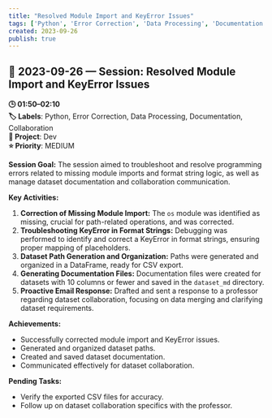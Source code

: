 ```yaml
---
title: "Resolved Module Import and KeyError Issues"
tags: ['Python', 'Error Correction', 'Data Processing', 'Documentation', 'Collaboration']
created: 2023-09-26
publish: true
---
```


## 📅 2023-09-26 — Session: Resolved Module Import and KeyError Issues

**🕒 01:50–02:10**  
**🏷️ Labels**: Python, Error Correction, Data Processing, Documentation, Collaboration  
**📂 Project**: Dev  
**⭐ Priority**: MEDIUM  


**Session Goal:**
The session aimed to troubleshoot and resolve programming errors related to missing module imports and format string logic, as well as manage dataset documentation and collaboration communication.

**Key Activities:**
1. **Correction of Missing Module Import:** The `os` module was identified as missing, crucial for path-related operations, and was corrected.
2. **Troubleshooting KeyError in Format Strings:** Debugging was performed to identify and correct a KeyError in format strings, ensuring proper mapping of placeholders.
3. **Dataset Path Generation and Organization:** Paths were generated and organized in a DataFrame, ready for CSV export.
4. **Generating Documentation Files:** Documentation files were created for datasets with 10 columns or fewer and saved in the `dataset_md` directory.
5. **Proactive Email Response:** Drafted and sent a response to a professor regarding dataset collaboration, focusing on data merging and clarifying dataset requirements.

**Achievements:**
- Successfully corrected module import and KeyError issues.
- Generated and organized dataset paths.
- Created and saved dataset documentation.
- Communicated effectively for dataset collaboration.

**Pending Tasks:**
- Verify the exported CSV files for accuracy.
- Follow up on dataset collaboration specifics with the professor.
